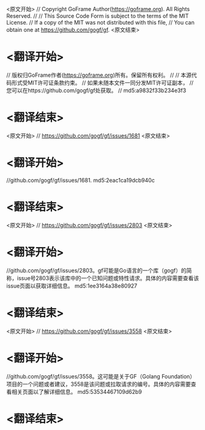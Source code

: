 
<原文开始>
// Copyright GoFrame Author(https://goframe.org). All Rights Reserved.
//
// This Source Code Form is subject to the terms of the MIT License.
// If a copy of the MIT was not distributed with this file,
// You can obtain one at https://github.com/gogf/gf.
<原文结束>

# <翻译开始>
// 版权归GoFrame作者(https://goframe.org)所有。保留所有权利。
//
// 本源代码形式受MIT许可证条款约束。
// 如果未随本文件一同分发MIT许可证副本，
// 您可以在https://github.com/gogf/gf处获取。
// md5:a9832f33b234e3f3
# <翻译结束>


<原文开始>
// https://github.com/gogf/gf/issues/1681
<原文结束>

# <翻译开始>
//github.com/gogf/gf/issues/1681. md5:2eac1ca19dcb940c
# <翻译结束>


<原文开始>
// https://github.com/gogf/gf/issues/2803
<原文结束>

# <翻译开始>
//github.com/gogf/gf/issues/2803。gf可能是Go语言的一个库（gogf）的简称，issue号2803表示该库中的一个已知问题或特性请求。具体的内容需要查看该issue页面以获取详细信息。 md5:1ee3164a38e80927
# <翻译结束>


<原文开始>
// https://github.com/gogf/gf/issues/3558
<原文结束>

# <翻译开始>
//github.com/gogf/gf/issues/3558。这可能是关于GF（Golang Foundation）项目的一个问题或者建议，3558是该问题或拉取请求的编号。具体的内容需要查看相关页面以了解详细信息。 md5:53534467109d62b9
# <翻译结束>

